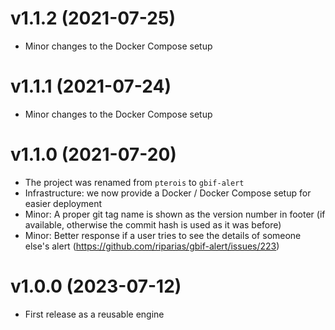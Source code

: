 # v1.1.2  (2021-07-25)

- Minor changes to the Docker Compose setup

# v1.1.1  (2021-07-24)

- Minor changes to the Docker Compose setup

# v1.1.0  (2021-07-20)

- The project was renamed from `pterois` to `gbif-alert`
- Infrastructure: we now provide a Docker / Docker Compose setup for easier deployment
- Minor: A proper git tag name is shown as the version number in footer (if available, otherwise the commit hash is used as it was before)
- Minor: Better response if a user tries to see the details of someone else's alert (https://github.com/riparias/gbif-alert/issues/223)


# v1.0.0  (2023-07-12)

- First release as a reusable engine

